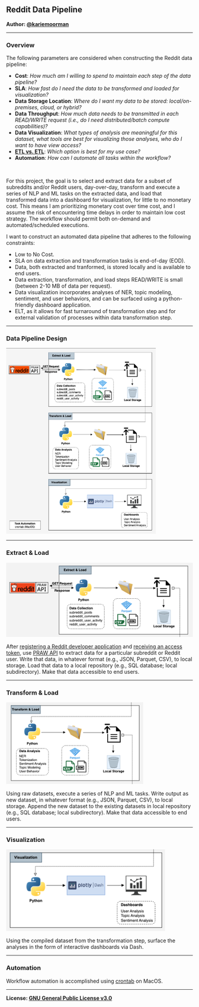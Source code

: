 ## Reddit Data Pipeline

<b>Author: [@kariemoorman](https://github.com/kariemoorman)</b>

--- 
### Overview 

The following parameters are considered when constructing the Reddit data pipeline: 
- <b>Cost</b>: <i>How much am I willing to spend to maintain each step of the data pipeline? </i>
- <b>SLA</b>: <i>How fast do I need the data to be transformed and loaded for visualization?  </i>
- <b>Data Storage Location</b>: <i>Where do I want my data to be stored: local/on-premises, cloud, or hybrid? </i>
- <b>Data Throughput</b>: <i>How much data needs to be transmitted in each READ/WRITE request (i.e., do I need distributed/batch compute capabilities)? </i>
- <b>Data Visualization</b>: <i>What types of analysis are meaningful for this dataset, what tools are best for visualizing those analyses, who do I want to have view access? </i>
- <b>[ETL vs. ETL](https://www.snowflake.com/guides/etl-vs-elt)</b>: <i>Which option is best for my use case? </i>
- <b>Automation</b>: <i>How can I automate all tasks within the workflow? </i>

<br>

For this project, the goal is to select and extract data for a subset of subreddits and/or Reddit users, day-over-day, 
transform and execute a series of NLP and ML tasks on the extracted data, and load that transformed data into a dashboard for visualization, 
for little to no monetary cost. This means I am prioritizing monetary cost over time cost, and I assume the risk of encountering time delays in order to maintain low cost strategy. The workflow should permit both on-demand and automated/scheduled executions.

I want to construct an automated data pipeline that adheres to the following constraints:
- Low to No Cost.
- SLA on data extraction and transformation tasks is end-of-day (EOD).
- Data, both extracted and tranformed, is stored locally and is available to end users. 
- Data extraction, transformation, and load steps READ/WRITE is small (between 2-10 MB of data per request).
- Data visualization incorporates analyses of NER, topic modeling, sentiment, and user behaviors, and can be surfaced using a python-friendly dashboard application.
- ELT, as it allows for fast turnaround of transformation step and for external validation of processes within data transformation step.

---
### Data Pipeline Design 
<img src="https://github.com/kariemoorman/didactic-diy/blob/main/reddit/__media/images/data_pipelines-reddit_local_pipeline.drawio.png" height="500"/>


---
### Extract & Load 

<img src="https://github.com/kariemoorman/didactic-diy/blob/main/reddit/__media/images/reddit_local_datapipline-extract.png" height="200" />

After [registering a Reddit developer application](https://www.reddit.com/prefs/apps/) and [receiving an access token](https://praw.readthedocs.io/en/stable/getting_started/authentication.html), use [PRAW API](https://praw.readthedocs.io/en/stable/index.html) to extract data for a particular subreddit or Reddit user.
Write that data, in whatever format (e.g., JSON, Parquet, CSV), to local storage. Load that data to a local repository (e.g., SQL database; local subdirectory). Make that data accessible to end users. 


---
### Transform & Load 

<img src="https://github.com/kariemoorman/didactic-diy/blob/main/reddit/__media/images/reddit_local_datapipline-transform.png" height="220" />
</p>
Using raw datasets, execute a series of NLP and ML tasks. Write output as new dataset, in whatever format (e.g., JSON, Parquet, CSV), to local storage. Append the new dataset to the existing datasets in local repository (e.g., SQL database; local subdirectory). Make that data accessible to end users. 

---
### Visualization 
  
<img src="https://github.com/kariemoorman/didactic-diy/blob/main/reddit/__media/images/reddit_local_datapipline-visualize.png" height="220" src="image"/>

Using the compiled dataset from the transformation step, surface the analyses in the form of interactive dashboards via Dash. 


---
### Automation 

Workflow automation is accomplished using [crontab](https://www.geekbitzone.com/posts/macos/crontab/macos-schedule-tasks-with-crontab/) on MacOS.

--- 
<b>License: [GNU General Public License v3.0](https://choosealicense.com/licenses/gpl-3.0/)</b>
